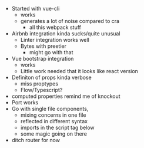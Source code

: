 - Started with vue-cli
  - works
  - generates a lot of noise compared to cra
    - all this webpack stuff
- Airbnb integration kinda sucks/quite unusual
  - Linter integration works well
  - Bytes with preetier
    - might go with that
- Vue bootstrap integration
  - works
  - Little work needed that it looks like react version
- Definiton of props kinda verbose
  - miss proptypes
  - Flow/Typescript?
- computed properties remind me of knockout
- Port works 
- Go with single file components,
  - mixing concerns in one file
  - reflected in different syntax
  - imports in the script tag below
  - some magic going on there
- ditch router for now

